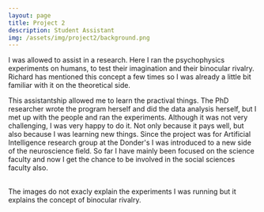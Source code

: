 ```yaml
---
layout: page
title: Project 2
description: Student Assistant
img: /assets/img/project2/background.png 
---
```


I was allowed to assist in a research. Here I ran the psychophysics experiments on humans, to test their imagination and their binocular rivalry. Richard has mentioned this concept a few times so I was already a little bit familiar with it on the theoretical side.

This assistantship allowed me to learn the practival things. The PhD researcher wrote the program herself and did the data analysis herself, but I met up with the people and ran the experiments. Although it was not very challenging, I was very happy to do it. Not only because it pays well, but also because I was learning new things. Since the project was for Artificial Intelligence research group at the Donder's I was introduced to a new side of the neuroscience field. So far I have mainly been focused on the science faculty and now I get the chance to be involved in the social sciences faculty also.

<div class="img_row">
    <img class="col two left" src="{{ site.baseurl }}/assets/img/project2/br1.jpg" alt="" title="example image"/>
    <img class="col one left" src="{{ site.baseurl }}/assets/img/project2/br2.jpg" alt="" title="example image"/>
</div>

<div class="col three caption">
The images do not exacly explain the experiments I was running but it explains the concept of binocular rivalry.
</div>
